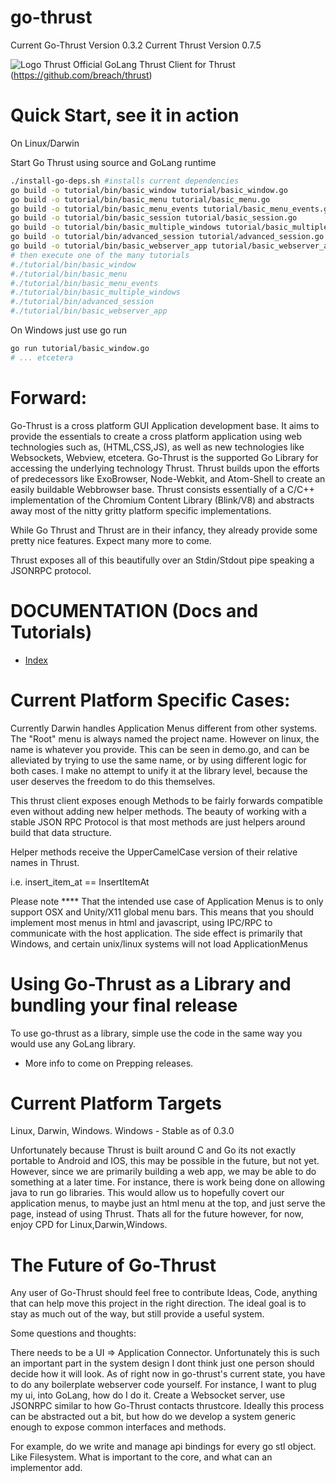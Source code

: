 go-thrust
=========
Current Go-Thrust Version 0.3.2
Current Thrust Version 0.7.5

![Logo Thrust](http://i.imgur.com/DwFKI0J.png)
Official GoLang Thrust Client for Thrust (https://github.com/breach/thrust)

Quick Start, see it in action
==================
On Linux/Darwin

Start Go Thrust using source and GoLang runtime
```bash
./install-go-deps.sh #installs current dependencies
go build -o tutorial/bin/basic_window tutorial/basic_window.go
go build -o tutorial/bin/basic_menu tutorial/basic_menu.go
go build -o tutorial/bin/basic_menu_events tutorial/basic_menu_events.go
go build -o tutorial/bin/basic_session tutorial/basic_session.go
go build -o tutorial/bin/basic_multiple_windows tutorial/basic_multiple_windows.go
go build -o tutorial/bin/advanced_session tutorial/advanced_session.go
go build -o tutorial/bin/basic_webserver_app tutorial/basic_webserver_app.go
# then execute one of the many tutorials
#./tutorial/bin/basic_window
#./tutorial/bin/basic_menu
#./tutorial/bin/basic_menu_events
#./tutorial/bin/basic_multiple_windows
#./tutorial/bin/advanced_session
#./tutorial/bin/basic_webserver_app
```

On Windows just use go run
```bash
go run tutorial/basic_window.go
# ... etcetera
```

Forward:
==================
Go-Thrust is a cross platform GUI Application development base. It aims to provide the
essentials to create a cross platform application using web technologies such as, (HTML,CSS,JS),
as well as new technologies like Websockets, Webview, etcetera. Go-Thrust is the supported Go Library for accessing the underlying technology Thrust. Thrust builds upon the efforts of predecessors like ExoBrowser, Node-Webkit, and Atom-Shell to create an easily buildable Webbrowser base. Thrust consists essentially of a C/C++ implementation of the Chromium Content Library (Blink/V8) and abstracts away most of the nitty gritty platform specific implementations.

While Go Thrust and Thrust are in their infancy, they already provide some pretty nice features.
Expect many more to come.

Thrust exposes all of this beautifully over an Stdin/Stdout pipe speaking a JSONRPC protocol.

DOCUMENTATION (Docs and Tutorials)
================
* [Index](https://github.com/miketheprogrammer/go-thrust/tree/master/doc)

Current Platform Specific Cases:
================
Currently Darwin handles Application Menus different from other systems.
The "Root" menu is always named the project name. However on linux, the name is whatever you provide. This can be seen in demo.go, and can be alleviated by trying to use the same name, or by using different logic for both cases. I make no attempt to unify it at the library level, because the user deserves the freedom to do this themselves.

This thrust client exposes enough Methods to be fairly forwards compatible even without adding new helper methods. The beauty of working with a stable JSON RPC Protocol is that most methods are just helpers around build that data structure.

Helper methods receive the UpperCamelCase version of their relative names in Thrust.

i.e. insert_item_at == InsertItemAt

Please note **** That the intended use case of Application Menus is to only support 
OSX and Unity/X11 global menu bars. This means that you should implement most menus in html and javascript, using IPC/RPC to communicate with the host application. The side effect is primarily that Windows, and certain unix/linux systems will not load ApplicationMenus 


Using Go-Thrust as a Library and bundling your final release
==========================
To use go-thrust as a library, simple use the code in the same way you would use any GoLang library.

- More info to come on Prepping releases.

Current Platform Targets
================
Linux, Darwin, Windows.
Windows - Stable as of 0.3.0

Unfortunately because Thrust is built around C and Go its not exactly portable to Android and IOS, this may be possible in the future, but not yet. However, since we are primarily building a web app, we may be able to do something at a later time. For instance, there is work being done on allowing java to run go libraries. This would allow us to hopefully covert our application menus, to maybe just an html menu at the top, and just serve the page, instead of using Thrust. Thats all for the future however, for now, enjoy CPD for Linux,Darwin,Windows.


The Future of Go-Thrust
================
Any user of Go-Thrust should feel free to contribute Ideas, Code, anything that can help move this project in the right direction. The ideal goal is to stay as much out of the way, but still provide a useful system.

Some questions and thoughts:

There needs to be a UI => Application Connector. Unfortunately this is such an important part in the system design I dont think just one person should decide how it will look. As of right now in go-thrust's current state, you have to do any boilerplate webserver code yourself. For instance, I want to plug my ui, into GoLang, how do I do it. Create a Websocket server, use JSONRPC similar to how Go-Thrust contacts thrustcore. Ideally this process can be abstracted out a bit, but how do we develop a system generic enough to expose common interfaces and methods. 

For example, do we write and manage api bindings for every go stl object. Like Filesystem. What is important to the core, and what can an implementor add.




```

